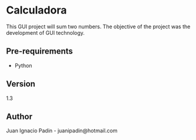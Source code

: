 <h1>Calculadora</h1>
This GUI project will sum two numbers. The objective of the project was the development of GUI technology.

<h2>Pre-requirements</h2>
<ul>
<li>Python</li>
</ul>

<h2>Version</h2>
1.3

<h2>Author</h2>
Juan Ignacio Padin - juanipadin@hotmail.com
